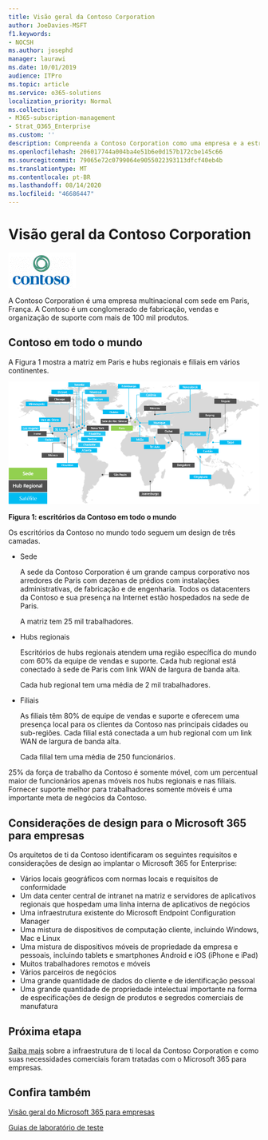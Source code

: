 ```yaml
---
title: Visão geral da Contoso Corporation
author: JoeDavies-MSFT
f1.keywords:
- NOCSH
ms.author: josephd
manager: laurawi
ms.date: 10/01/2019
audience: ITPro
ms.topic: article
ms.service: o365-solutions
localization_priority: Normal
ms.collection:
- M365-subscription-management
- Strat_O365_Enterprise
ms.custom: ''
description: Compreenda a Contoso Corporation como uma empresa e a estrutura hierárquica de seus escritórios em todo o mundo.
ms.openlocfilehash: 206017744a004ba4e51b6e0d157b172cbe145c66
ms.sourcegitcommit: 79065e72c0799064e9055022393113dfcf40eb4b
ms.translationtype: MT
ms.contentlocale: pt-BR
ms.lasthandoff: 08/14/2020
ms.locfileid: "46686447"
---
```

# <a name="overview-of-the-contoso-corporation"></a>Visão geral da Contoso Corporation

![A Contoso Corporation](../media/contoso-overview/contoso-icon.png)

A Contoso Corporation é uma empresa multinacional com sede em Paris, França. A Contoso é um conglomerado de fabricação, vendas e organização de suporte com mais de 100 mil produtos.

## <a name="contoso-around-the-world"></a>Contoso em todo o mundo

A Figura 1 mostra a matriz em Paris e hubs regionais e filiais em vários continentes.

![Escritórios da Contoso em todo o mundo](../media/contoso-overview/contoso-overview-fig1.png)

**Figura 1: escritórios da Contoso em todo o mundo**
 
Os escritórios da Contoso no mundo todo seguem um design de três camadas.

- Sede

  A sede da Contoso Corporation é um grande campus corporativo nos arredores de Paris com dezenas de prédios com instalações administrativas, de fabricação e de engenharia. Todos os datacenters da Contoso e sua presença na Internet estão hospedados na sede de Paris.

  A matriz tem 25 mil trabalhadores.

- Hubs regionais

  Escritórios de hubs regionais atendem uma região específica do mundo com 60% da equipe de vendas e suporte. Cada hub regional está conectado à sede de Paris com link WAN de largura de banda alta.

  Cada hub regional tem uma média de 2 mil trabalhadores.

- Filiais

  As filiais têm 80% de equipe de vendas e suporte e oferecem uma presença local para os clientes da Contoso nas principais cidades ou sub-regiões. Cada filial está conectada a um hub regional com um link WAN de largura de banda alta.

  Cada filial tem uma média de 250 funcionários.

25% da força de trabalho da Contoso é somente móvel, com um percentual maior de funcionários apenas móveis nos hubs regionais e nas filiais. Fornecer suporte melhor para trabalhadores somente móveis é uma importante meta de negócios da Contoso.

## <a name="design-considerations-for-microsoft-365-for-enterprise"></a>Considerações de design para o Microsoft 365 para empresas

Os arquitetos de ti da Contoso identificaram os seguintes requisitos e considerações de design ao implantar o Microsoft 365 for Enterprise: 

- Vários locais geográficos com normas locais e requisitos de conformidade
- Um data center central de intranet na matriz e servidores de aplicativos regionais que hospedam uma linha interna de aplicativos de negócios
- Uma infraestrutura existente do Microsoft Endpoint Configuration Manager
- Uma mistura de dispositivos de computação cliente, incluindo Windows, Mac e Linux
- Uma mistura de dispositivos móveis de propriedade da empresa e pessoais, incluindo tablets e smartphones Android e iOS (iPhone e iPad)
- Muitos trabalhadores remotos e móveis
- Vários parceiros de negócios
- Uma grande quantidade de dados do cliente e de identificação pessoal
- Uma grande quantidade de propriedade intelectual importante na forma de especificações de design de produtos e segredos comerciais de manufatura

## <a name="next-step"></a>Próxima etapa

[Saiba mais](contoso-infra-needs.md) sobre a infraestrutura de ti local da Contoso Corporation e como suas necessidades comerciais foram tratadas com o Microsoft 365 para empresas.

## <a name="see-also"></a>Confira também

[Visão geral do Microsoft 365 para empresas](microsoft-365-overview.md)

[Guias de laboratório de teste](m365-enterprise-test-lab-guides.md)



